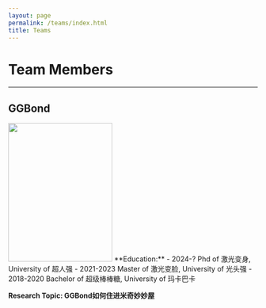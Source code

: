```yaml
---
layout: page
permalink: /teams/index.html
title: Teams
---
```




# Team Members
---
## GGBond

<img src="https://Anny-Zhao.github.io/images/teams/GGbond.jpg" width="210" height="280">
**Education:**
- 2024-?       Phd of 激光变身, University of 超人强
- 2021-2023    Master of 激光变脸, University of 光头强
- 2018-2020    Bachelor of 超级棒棒糖, University of 玛卡巴卡

**Research Topic:   GGBond如何住进米奇妙妙屋**
